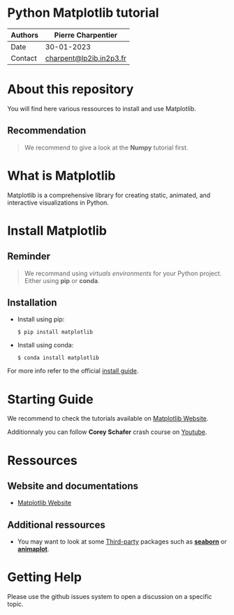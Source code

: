Python Matplotlib tutorial
==========================

|Authors| Pierre Charpentier|
|---|---|
|Date| 30-01-2023|
|Contact| charpent@lp2ib.in2p3.fr|

About this repository
=====================

You will find here various ressources to install and use Matplotlib.

Recommendation
--------------

>We recommend to give a look at the **Numpy** tutorial first.

What is Matplotlib
==================

Matplotlib is a comprehensive library for creating static, animated, and interactive visualizations in Python.

Install Matplotlib
==================

Reminder
--------
>We recommand using _virtuals environments_ for your Python project. Either using **pip** or **conda**.

Installation
------------
- Install using pip:

    `$ pip install matplotlib`

- Install using conda:

    `$ conda install matplotlib`

For more info refer to the official [install guide](https://matplotlib.org/stable/users/installing/index.html).

Starting Guide
==============

We recommend to check the tutorials available on [Matplotlib Website](https://matplotlib.org/stable/tutorials/index.html).

Additionnaly you can follow **Corey Schafer** crash course on [Youtube](https://www.youtube.com/playlist?list=PL-osiE80TeTvipOqomVEeZ1HRrcEvtZB_).

Ressources
==========

Website and documentations
--------------------------

* [Matplotlib Website](https://matplotlib.org/stable/index.html)

Additional ressources
---------------------

* You may want to look at some [Third-party](https://matplotlib.org/mpl-third-party/) packages such as [**seaborn**](https://seaborn.pydata.org) or [**animaplot**](https://animatplot.readthedocs.io/en/stable/).

Getting Help
============

Please use the github issues system to open a discussion on a specific topic.
